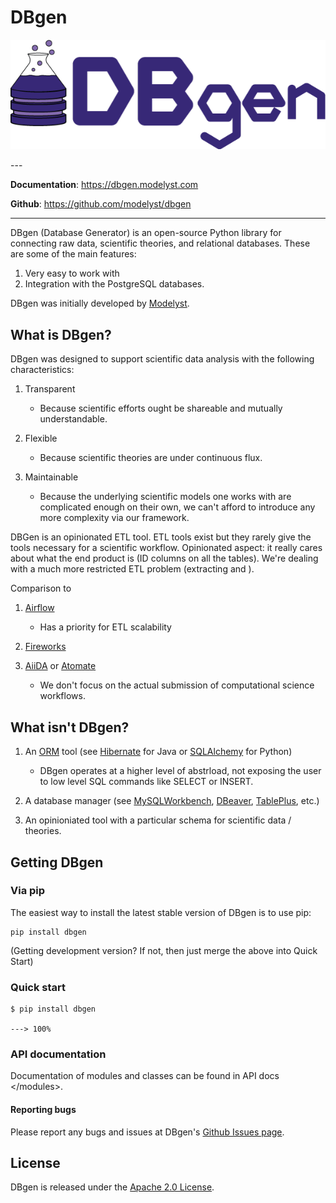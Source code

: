 <!--
 Licensed to the Apache Software Foundation (ASF) under one
 or more contributor license agreements.  See the NOTICE file
 distributed with this work for additional information
 regarding copyright ownership.  The ASF licenses this file
 to you under the Apache License, Version 2.0 (the
 "License"); you may not use this file except in compliance
 with the License.  You may obtain a copy of the License at

   http://www.apache.org/licenses/LICENSE-2.0

 Unless required by applicable law or agreed to in writing,
 software distributed under the License is distributed on an
 "AS IS" BASIS, WITHOUT WARRANTIES OR CONDITIONS OF ANY
 KIND, either express or implied.  See the License for the
 specific language governing permissions and limitations
 under the License.
 -->

# DBgen

<p align="center">
  <a href="https://dbgen.modelyst.com"><img src="img/dbgen_logo.png" alt="DBgen"></a>
</p>
---

**Documentation**: <a href="https://dbgen.modelyst.com" target="_blank">https://dbgen.modelyst.com</a>

**Github**: <a href="https://github.com/modelyst/dbgen" target="_blank">https://github.com/modelyst/dbgen</a>

---

DBgen (Database Generator) is an open-source Python library for
connecting raw data, scientific theories, and relational databases.
These are some of the main features:

1.  Very easy to work with
2.  Integration with the PostgreSQL databases.

DBgen was initially developed by [Modelyst](https://www.modelyst.com/).

## What is DBgen?

DBgen was designed to support scientific data analysis with the following
characteristics:

1.  Transparent
    - Because scientific efforts ought be shareable and mutually
    understandable.

2.  Flexible
    - Because scientific theories are under continuous flux.


3.  Maintainable
    - Because the underlying scientific models one works with are
    complicated enough on their own, we can't afford to introduce
    any more complexity via our framework.

DBGen is an opinionated ETL tool. ETL tools exist but they rarely
give the tools necessary for a scientific workflow. Opinionated
aspect: it really cares about what the end product is (ID columns on
all the tables). We're dealing with a much more restricted ETL
problem (extracting and ).

Comparison to

1. [Airflow](https://airflow.apache.org/)
    -   Has a priority for ETL scalability

2. [Fireworks](https://materialsproject.github.io/fireworks/)


3. [AiiDA](http://www.aiida.net/) or [Atomate](https://atomate.org/)
    -   We don't focus on the actual submission of computational
        science workflows.

## What isn't DBgen?

1. An [ORM](https://en.wikipedia.org/wiki/Object-relational_mapping) tool (see [Hibernate](http://hibernate.org/orm/) for Java or [SQLAlchemy](https://www.sqlalchemy.org/) for Python)
    - DBgen operates at a higher level of abstrload, not exposing the user to low level SQL commands like SELECT or INSERT.

2. A database manager (see
   [MySQLWorkbench](https://www.mysql.com/products/workbench/),
   [DBeaver](https://dbeaver.io/), [TablePlus](https://tableplus.com/),
   etc.)
3. An opinioniated tool with a particular schema for scientific data /
   theories.

## Getting DBgen

### Via pip

The easiest way to install the latest stable version of DBgen is to use
pip:

    pip install dbgen

(Getting development version? If not, then just merge the above into
Quick Start)

### Quick start

<div class="termy">

```console
$ pip install dbgen

---> 100%
```

</div>



### API documentation

Documentation of modules and classes can be found in
API docs \</modules\>.

#### Reporting bugs

Please report any bugs and issues at DBgen's [Github Issues
page](https://github.com/modelyst/dbgen/issues).

## License

DBgen is released under the [Apache 2.0 License](license/).
